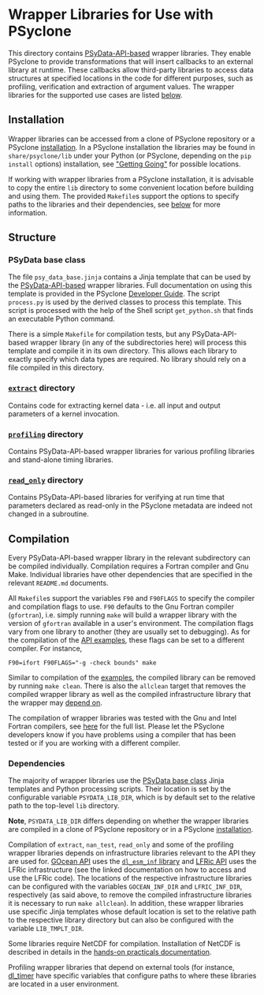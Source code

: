 # Wrapper Libraries for Use with PSyclone

This directory contains [PSyData-API-based](
https://psyclone.readthedocs.io/en/latest/user_guide/psy_data.html) wrapper libraries.
They enable PSyclone to provide transformations that will insert callbacks
to an external library at runtime. These callbacks allow third-party libraries
to access data structures at specified locations in the code for different
purposes, such as profiling, verification and extraction of argument values.
The wrapper libraries for the supported use cases are listed
[below](#structure).

## Installation

Wrapper libraries can be accessed from a clone of PSyclone repository
or a PSyclone [installation](
https://psyclone.readthedocs.io/en/latest/user_guide/getting_going.html). In a
PSyclone installation the libraries may be found in ``share/psyclone/lib``
under your Python (or PSyclone, depending on the ``pip install`` options)
installation, see ["Getting Going"](
https://psyclone.readthedocs.io/en/latest/user_guide/getting_going.html)
for possible locations.

If working with wrapper libraries from a PSyclone installation, it
is advisable to copy the entire ``lib`` directory to some convenient
location before building and using them. The provided ``Makefile``s
support the options to specify paths to the libraries and their
dependencies, see [below](#compilation) for more information.

## Structure

### PSyData base class

The file ``psy_data_base.jinja`` contains a Jinja template that can be used
by the [PSyData-API-based](
https://psyclone.readthedocs.io/en/latest/user_guide/psy_data.html) wrapper libraries.
Full documentation on using this template is provided in the PSyclone
[Developer Guide](
https://psyclone.readthedocs.io/en/latest/developer_guide/psy_data.html#jinja). The
script ``process.py`` is used by the derived classes to process this
template. This script is processed with the help of the Shell script
``get_python.sh`` that finds an executable Python command.

There is a simple ``Makefile`` for compilation tests, but any
PSyData-API-based wrapper library (in any of the subdirectories here) will
process this template and compile it in its own directory. This allows each
library to exactly specify which data types are required. No library should
rely on a file compiled in this directory.

### [``extract``](./extract) directory

Contains code for extracting kernel data - i.e. all input and output
parameters of a kernel invocation.

### [``profiling``](./profiling) directory

Contains PSyData-API-based wrapper libraries for various profiling libraries
and stand-alone timing libraries.

### [``read_only``](./read_only) directory

Contains PSyData-API-based libraries for verifying at run time that
parameters declared as read-only in the PSyclone metadata are indeed not
changed in a subroutine.

## Compilation

Every PSyData-API-based wrapper library in the relevant subdirectory can
be compiled individually. Compilation requires a Fortran compiler and
Gnu Make. Individual libraries have other dependencies that are specified
in the relevant ``README.md`` documents.

All ``Makefile``s support the variables ``F90`` and ``F90FLAGS`` to specify
the compiler and compilation flags to use. ``F90`` defaults to the Gnu
Fortran compiler (``gfortran``), i.e. simply running ``make`` will build a
wrapper library with the version of ``gfortran`` available in a user's
environment. The compilation flags vary from one library to another (they
are usually set to debugging). As for the compilation of the [API examples](
https://psyclone.readthedocs.io/en/latest/tutorials_and_examples/examples_intro.html#compilation), these
flags can be set to a different compiler. For instance,

```shell
F90=ifort F90FLAGS="-g -check bounds" make
```

Similar to compilation of the [examples](
https://psyclone.readthedocs.io/en/latest/tutorials_and_examples/examples_intro.html#compilation), the
compiled library can be removed by running ``make clean``. There is also
the ``allclean`` target that removes the compiled wrapper library as well
as the compiled infrastructure library that the wrapper may
[depend on](#dependencies).

The compilation of wrapper libraries was tested with the Gnu and Intel
Fortran compilers, see [here](
https://psyclone.readthedocs.io/en/latest/tutorials_and_examples/examples_intro.html#supported-compilers)
for the full list. Please let the PSyclone developers know if you have
problems using a compiler that has been tested or if you are working
with a different compiler.

### Dependencies

The majority of wrapper libraries use the [PSyData base class](
#psydata-base-class) Jinja templates and Python processing scripts. Their
location is set by the configurable variable ``PSYDATA_LIB_DIR``, which
is by default set to the relative path to the top-level `lib` directory.

**Note**, ``PSYDATA_LIB_DIR`` differs depending on whether the wrapper
libraries are compiled in a clone of PSyclone repository or in a PSyclone
[installation](#installation).

Compilation of ``extract``, ``nan_test``, ``read_only`` and some of the
profiling wrapper libraries depends on infrastructure libraries relevant
to the API they are used for. [GOcean API](
https://psyclone.readthedocs.io/en/latest/user_guide/gocean1p0.html) uses the
[``dl_esm_inf`` library](https://github.com/stfc/dl_esm_inf) and
[LFRic API](
https://psyclone.readthedocs.io/en/latest/user_guide/lfric.html)
uses the LFRic infrastructure (see the linked documentation on how to
access and use the LFRic code). The locations of the respective
infrastructure libraries can be configured with the variables
``GOCEAN_INF_DIR`` and ``LFRIC_INF_DIR``, respectively (as said above,
to remove the compiled infrastructure libraries it is necessary to
run ``make allclean``). In addition, these wrapper libraries use
specific Jinja templates whose default location is set to the relative
path to the respective library directory but can also be configured with
the variable ``LIB_TMPLT_DIR``.

Some libraries require NetCDF for compilation. Installation of NetCDF is
described in details in the [hands-on practicals documentation](
https://github.com/stfc/PSyclone/tree/master/tutorial/practicals#netcdf-library-lfric-examples).

Profiling wrapper libraries that depend on external tools (for instance,
[dl_timer](./profiling/dl_timer/README.md) have specific variables that
configure paths to where these libraries are located in a user environment.

<!--
## Licence

-------------------------------------------------------------------------------

BSD 3-Clause License

Copyright (c) 2020-2025, Science and Technology Facilities Council.
All rights reserved.

Redistribution and use in source and binary forms, with or without
modification, are permitted provided that the following conditions are met:

* Redistributions of source code must retain the above copyright notice, this
  list of conditions and the following disclaimer.

* Redistributions in binary form must reproduce the above copyright notice,
  this list of conditions and the following disclaimer in the documentation
  and/or other materials provided with the distribution.

* Neither the name of the copyright holder nor the names of its
  contributors may be used to endorse or promote products derived from
  this software without specific prior written permission.

THIS SOFTWARE IS PROVIDED BY THE COPYRIGHT HOLDERS AND CONTRIBUTORS
"AS IS" AND ANY EXPRESS OR IMPLIED WARRANTIES, INCLUDING, BUT NOT
LIMITED TO, THE IMPLIED WARRANTIES OF MERCHANTABILITY AND FITNESS
FOR A PARTICULAR PURPOSE ARE DISCLAIMED. IN NO EVENT SHALL THE
COPYRIGHT HOLDER OR CONTRIBUTORS BE LIABLE FOR ANY DIRECT, INDIRECT,
INCIDENTAL, SPECIAL, EXEMPLARY, OR CONSEQUENTIAL DAMAGES (INCLUDING,
BUT NOT LIMITED TO, PROCUREMENT OF SUBSTITUTE GOODS OR SERVICES;
LOSS OF USE, DATA, OR PROFITS; OR BUSINESS INTERRUPTION) HOWEVER
CAUSED AND ON ANY THEORY OF LIABILITY, WHETHER IN CONTRACT, STRICT
LIABILITY, OR TORT (INCLUDING NEGLIGENCE OR OTHERWISE) ARISING IN
ANY WAY OUT OF THE USE OF THIS SOFTWARE, EVEN IF ADVISED OF THE
POSSIBILITY OF SUCH DAMAGE.

-------------------------------------------------------------------------------
Authors: J. Henrichs, Bureau of Meteorology,
         I. Kavcic, Met Office
-->
